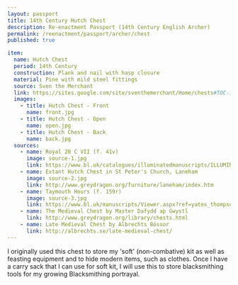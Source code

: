 ```yaml
---
layout: passport
title: 14th Century Hutch Chest
description: Re-enactment Passport (14th Century English Archer)
permalink: /reenactment/passport/archer/chest
published: true

item:
  name: Hutch Chest
  period: 14th Century
  construction: Plank and nail with hasp closure
  material: Pine with mild steel fittings
  source: Sven the Merchant
  link: https://sites.google.com/site/sventhemerchant/Home/chests#TOC-14th-Century-Chests
  images:
    - title: Hutch Chest - Front
      name: front.jpg
    - title: Hutch Chest - Open
      name: open.jpg
    - title: Hutch Chest - Back
      name: back.jpg
  sources:
    - name: Royal 20 C VII (f. 41v)
      image: source-1.jpg
      link: https://www.bl.uk/catalogues/illuminatedmanuscripts/ILLUMIN.ASP?Size=mid&IllID=41778
    - name: Extant Hutch Chest in St Peter's Church, Laneham
      image: source-2.jpg
      link: http://www.greydragon.org/furniture/laneham/index.htm
    - name: Taymouth Hours (f. 159r)
      image: source-3.jpg
      link: https://www.bl.uk/manuscripts/Viewer.aspx?ref=yates_thompson_ms_13_f159r
    - name: The Medieval Chest by Master Dafydd ap Gwystl
      link: http://www.greydragon.org/library/chests.html
    - name: Late Medieval Chest by Albrechts Bössor
      link: http://albrechts.se/late-medieval-chest/
---
```


I originally used this chest to store my 'soft' (non-combative) kit as well as feasting equipment and to hide modern items, such as clothes. Once I have a carry sack that I can use for soft kit, I will use this to store blacksmithing tools for my growing Blacksmithing portrayal.
